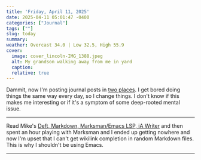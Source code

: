 ```yaml
---
title: 'Friday, April 11, 2025'
date: 2025-04-11 05:01:47 -0400
categories: ["Journal"]
tags: [""]
slug: today
summary: 
weather: Overcast 34.0 | Low 32.5, High 55.9
cover: 
  image: cover_lincoln-IMG_1388.jpeg
  alt: My grandson walking away from me in yard
  caption: 
  relative: true
---
```



Dammit, now I'm posting journal posts in [two places](https://copingmechanism.com/11apr25/). I get bored doing things the same way every day, so I change things. I don't know if this makes me interesting or if it's a symptom of some deep-rooted mental issue. 

----

Read Mike's [Deft, Markdown, Marksman/Emacs LSP, iA Writer](https://mph.puddingtime.org/post/deft-markdown-marksman-emacs-lsp-ia-writer) and then spent an hour playing with Marksman and I ended up getting nowhere and now I'm upset that I can't get wikilink completion in random Markdown files. This is why I shouldn't be using Emacs.

----

